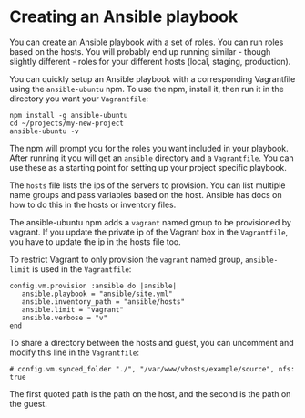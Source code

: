 # Creating an Ansible playbook

You can create an Ansible playbook with a set of roles. You can run roles based
on the hosts. You will probably end up running similar - though slightly different -
roles for your different hosts (local, staging, production).

You can quickly setup an Ansible playbook with a corresponding Vagrantfile using
the `ansible-ubuntu` npm. To use the npm, install it, then run it in the directory
you want your `Vagrantfile`:

```shell
npm install -g ansible-ubuntu
cd ~/projects/my-new-project
ansible-ubuntu -v
```

The npm will prompt you for the roles you want included in your playbook.
After running it you will get an `ansible` directory and a `Vagrantfile`. You can
use these as a starting point for setting up your project specific playbook.

The `hosts` file lists the ips of the servers to provision. You can list multiple
name groups and pass variables based on the host. Ansible has docs on how to do this
in the hosts or inventory files.

The ansible-ubuntu npm adds a `vagrant` named group to be provisioned by vagrant.
If you update the private ip of the Vagrant box in the `Vagrantfile`, you have to
update the ip in the hosts file too.

To restrict Vagrant to only provision the `vagrant` named group, `ansible-limit` is used in
the `Vagrantfile`:

```
config.vm.provision :ansible do |ansible|
   ansible.playbook = "ansible/site.yml"
   ansible.inventory_path = "ansible/hosts"
   ansible.limit = "vagrant"
   ansible.verbose = "v"
end
```

To share a directory between the hosts and guest, you can uncomment and modify
this line in the `Vagrantfile`:

```
# config.vm.synced_folder "./", "/var/www/vhosts/example/source", nfs: true
```

The first quoted path is the path on the host, and the second is the path on the guest.
